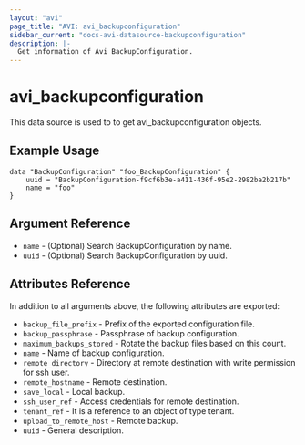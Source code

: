 ```yaml
---
layout: "avi"
page_title: "AVI: avi_backupconfiguration"
sidebar_current: "docs-avi-datasource-backupconfiguration"
description: |-
  Get information of Avi BackupConfiguration.
---
```


# avi_backupconfiguration

This data source is used to to get avi_backupconfiguration objects.

## Example Usage

```hcl
data "BackupConfiguration" "foo_BackupConfiguration" {
    uuid = "BackupConfiguration-f9cf6b3e-a411-436f-95e2-2982ba2b217b"
    name = "foo"
}
```

## Argument Reference

* `name` - (Optional) Search BackupConfiguration by name.
* `uuid` - (Optional) Search BackupConfiguration by uuid.

## Attributes Reference

In addition to all arguments above, the following attributes are exported:

* `backup_file_prefix` - Prefix of the exported configuration file.
* `backup_passphrase` - Passphrase of backup configuration.
* `maximum_backups_stored` - Rotate the backup files based on this count.
* `name` - Name of backup configuration.
* `remote_directory` - Directory at remote destination with write permission for ssh user.
* `remote_hostname` - Remote destination.
* `save_local` - Local backup.
* `ssh_user_ref` - Access credentials for remote destination.
* `tenant_ref` - It is a reference to an object of type tenant.
* `upload_to_remote_host` - Remote backup.
* `uuid` - General description.

